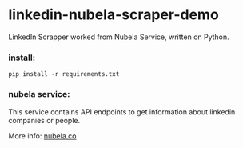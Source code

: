 # linkedin-nubela-scraper-demo

LinkedIn Scrapper worked from Nubela Service, written on Python.

### install:

`pip install -r requirements.txt`

### nubela service:

This service contains API endpoints to get information about linkedin companies or people.

More info: [nubela.co](https://nubela.co/)